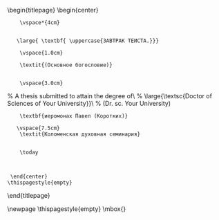 \begin{titlepage}
    \begin{center}
    
        \vspace*{4cm}
        
        
       \large{ \textbf{ \uppercase{ЗАВТРАК ТЕИСТА.}}}

        \vspace{1.0cm}

        \textit{(Основное богословие)}       
         

        \vspace{3.0cm}
        
 
%        A thesis submitted to attain the degree of\\
%        \large{\textsc{Doctor of Sciences of Your University}}\\ 
%        (Dr. sc. Your University)
        
         

        \textbf{иеромонах Павел (Коротких)}
       
       \vspace{7.5cm}    
        \textit{Коломенская духовная семинария}       
       
  
        \today
        
 
 
     \end{center}
    \thispagestyle{empty}
\end{titlepage} 

\newpage
\thispagestyle{empty}
\mbox{}

